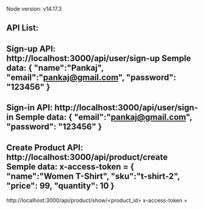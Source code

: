 
Node version: v14.17.3

API List:
----------------------------------------------------
Sign-up API: http://localhost:3000/api/user/sign-up
Semple data: 
{
    "name":"Pankaj",
    "email":"pankaj@gmail.com",
    "password": "123456"
}
-----------------------------------------------------
Sign-in API: http://localhost:3000/api/user/sign-in
Semple data:
{
    "email":"pankaj@gmail.com",
    "password": "123456"
}
----------------------------------------------------
Create Product API: http://localhost:3000/api/product/create
Semple data:
x-access-token = <After sign-in through the above API you will get token>
{
    "name":"Women T-Shirt",
    "sku":"t-shirt-2",
    "price": 99,
    "quantity": 10
}
----------------------------------------------------
http://localhost:3000/api/product/show/<product_id>
x-access-token = <After sign-in through the above API you will get token>
